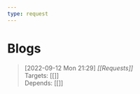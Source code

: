```yaml
---
type: request
---
```

# Blogs

> [2022-09-12 Mon 21:29] _[[Requests]]_ <br/>
> Targets: [[]] <br/>
> Depends: [[]]
